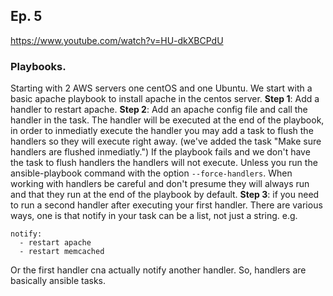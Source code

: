 ## Ep. 5
https://www.youtube.com/watch?v=HU-dkXBCPdU

### Playbooks.
Starting with 2 AWS servers one centOS and one Ubuntu.
We start with a basic apache playbook to install apache in the centos server.
**Step 1**: Add a handler to restart apache.
**Step 2**: Add an apache config file and call the handler in the task.
The handler will be executed at the end of the playbook, in order to inmediatly execute the handler you may add a task to flush the handlers so they will execute right away. (we've added the task "Make sure handlers are flushed inmediatly.")
If the playbook fails and we don't have the task to flush handlers the handlers will not execute.
Unless you run the ansible-playbook command with the option `--force-handlers`.
When working with handlers be careful and don't presume they will always run and that they run at the end of the playbook by default.
**Step 3**: if you need to run a second handler after executing your first handler.
There are various ways, one is that notify in your task can be a list, not just a string.
e.g. 
```
notify:
  - restart apache
  - restart memcached
```
Or the first handler cna actually notify another handler. So, handlers are basically ansible tasks.